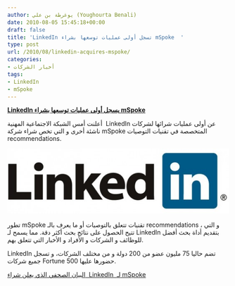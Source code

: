 ```yaml
---
author: يوغرطة بن علي (Youghourta Benali)
date: 2010-08-05 15:45:18+00:00
draft: false
title: 'LinkedIn تسجل أولى عمليات توسعها بشراء mSpoke  '
type: post
url: /2010/08/linkedin-acquires-mspoke/
categories:
- أخبار الشركات
tags:
- LinkedIn
- mSpoke
---
```


**[LinkedIn يسجل أولى عمليات توسعها بشراء mSpoke](https://www.it-scoop.com/2010/08/linkedin-acquires-mspoke)**




أعلنت أمس الشبكة الاجتماعية المهنية  LinkedIn عن أولى عمليات شرائها لشركات ناشئة أخرى و التي تخص شراء شركة mSpoke المتخصصة في تقنيات التوصيات recommendations.




[![](linkedin_logo.jpg)
](https://www.it-scoop.com/2010/08/linkedin-acquires-mspoke)


تطور mSpoke تقنيات تتعلق بالتوصيات أو ما يعرف بالـ recommendations ، و التي تتيح الحصول على نتائج بحث أكثر دقة. مما يسمح لـ LinkedIn بتقديم أداة بحث أفضل للوظائف و الشركات و الأفراد و الأخبار التي تتعلق بهم.

LinkedIn تضم حاليا 75 مليون عضو من 200 دولة و من مختلف الشركات، و تسجل جميع شركات Fortune 500 حضورها عليها.

[البيان الصحفي الذي يعلن شراء  LinkedIn  لـ mSpoke](http://press.linkedin.com/mspoke-acquisition)
